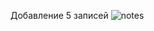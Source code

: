 Добавление 5 записей
![notes](https://github.com/neketkaaaaagit/lab_1/assets/167111881/1a8406a3-92f7-4e25-a77b-c2721e7d776d)
